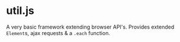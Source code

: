 # util.js

A very basic framework extending browser API's. Provides extended `Element`s, ajax requests & a `.each` function.